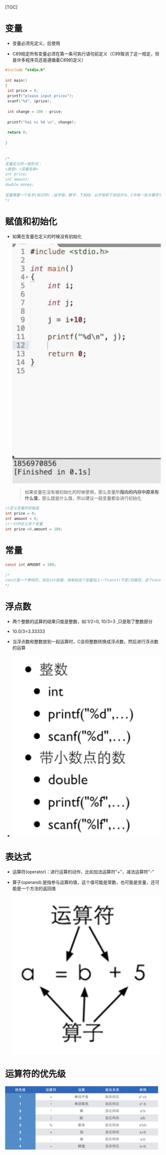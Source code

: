 [TOC]

# 变量

* 变量必须先定义，后使用

* C89规定所有变量必须在第一条可执行语句前定义（C99取消了这一规定，但是许多程序员还是遵循着C89的定义）

```c
#include "stdio.h"

int main()
{
 int price = 0;
 printf("please input price=");
 scanf("%d", &price);
 
 int change = 100 - price;

 printf("hai ni %d \n", change);
 
 return 0;

}


/*
变量定义的一般形式：
<类型> <变量名称>
int price;
int amount;
double money;

变量需要一个名字(标识符)：由字母，数字，下划线，以字母和下划线开头，C中有一些关键字不能用作标识符
*/

```





# 赋值和初始化

* 如果在变量在定义的时候没有初始化

  ![image-20190606210703514](../../images/c_languge/image-20190606210703514.png)

  > 如果变量在没有被初始化的时候使用，那么变量所**指向的内存中原来有什么值**，那么就是什么值，所以建议一般变量都会进行初始化



```c
//定义变量的初始值
int price = 0;
int amount = 0;
//一行中定义多个变量
int price =0,amount = 100;
```

# 常量

```C
const int AMUONT = 100;

/*
const是一个修饰符，加在int前面，用来给这个变量加上一个const(不变)的属性，这个const的属性表示这个变量的值一旦初始化，就不能再修改了
*/
```



# 浮点数

* 两个整数的运算的结果只能是整数，如:1/2=0, 10/3=3 ,只是取了整数部分

* 10.0/3=3.33333

* 当浮点数和整数放到一起运算时，C会将整数转换成浮点数，然后进行浮点数的运算
* ![image-20190608173641223](../../images/c_languge/image-20190608173641223.png)



# 表达式

* 运算符(operator)：进行运算的动作，比如加法运算符"+"，减法运算符"-"

* 算子(operand):是指参与运算的值，这个值可能是常数，也可能是变量，还可能是一个方法的返回值

  ![image-20190608174021178](../../images/c_languge/image-20190608174021178.png)

# 运算符的优先级

![image-20190608174733164](../../images/c_languge/image-20190608174733164.png)

